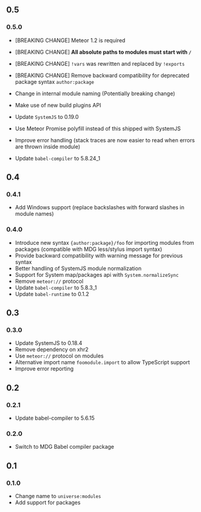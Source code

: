 
## 0.5

### 0.5.0

- [BREAKING CHANGE] Meteor 1.2 is required
- [BREAKING CHANGE] **All absolute paths to modules must start with `/`**
- [BREAKING CHANGE] `!vars` was rewritten and replaced by `!exports`
- [BREAKING CHANGE] Remove backward compatibility for deprecated package syntax `author:package`

- Change in internal module naming (Potentially breaking change)
- Make use of new build plugins API
- Update `SystemJS` to 0.19.0
- Use Meteor Promise polyfill instead of this shipped with SystemJS
- Improve error handling (stack traces are now easier to read when errors are thrown inside module)
- Update `babel-compiler` to 5.8.24_1

## 0.4

### 0.4.1

- Add Windows support (replace backslashes with forward slashes in module names)

### 0.4.0

- Introduce new syntax `{author:package}/foo` for importing modules from packages (compatible with MDG less/stylus import syntax)
- Provide backward compatibility with warning message for previous syntax
- Better handling of SystemJS module normalization
- Support for System map/packages api with `System.normalizeSync`
- Remove `meteor://` protocol
- Update `babel-compiler` to 5.8.3_1 
- Update `babel-runtime` to 0.1.2

## 0.3

### 0.3.0

- Update SystemJS to 0.18.4
- Remove dependency on xhr2
- Use `meteor://` protocol on modules
- Alternative import name `foomodule.import` to allow TypeScript support
- Improve error reporting

## 0.2

### 0.2.1

- Update babel-compiler to 5.6.15

### 0.2.0

- Switch to MDG Babel compiler package

## 0.1

### 0.1.0

- Change name to `universe:modules`
- Add support for packages
